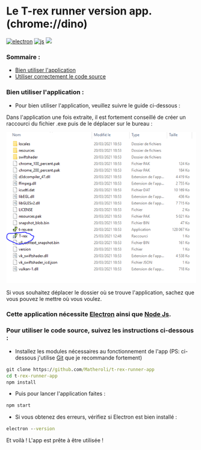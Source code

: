 # Le T-rex runner version app. (chrome://dino)
<p>
  <a href="https://electronjs.org"><img alt="electron" src="https://img.shields.io/badge/-Electron-47848F?style=flat-square&logo=electron&logoColor=black" /></a>
  <a href="https://developer.mozilla.org/docs/Web/JavaScript"><img alt="js" src="https://img.shields.io/badge/-JavaScript-FFEE00?style=flat-square&logo=javascript&logoColor=black" /></a>
  <a href="https://github.com/Matheroli/t-rex-runner-app/releases"><img src="https://img.shields.io/github/downloads/Matheroli/electron-apps/total?color=green&style=plastic"></a>
</p>

### Sommaire :
- <a href="#bien-utiliser-lapplication-">Bien utiliser l'application</a>
- <a href="#cette-application-n%C3%A9cessite-electron-ainsi-que-node-js">Utiliser correctement le code source</a>

  
### Bien utiliser l'application :

- Pour bien utiliser l'application, veuillez suivre le guide ci-dessous :

Dans l'application une fois extraite, il est fortement conseillé de créer un raccourci du fichier .exe puis de le déplacer sur le bureau :

<img src="img-readme/img-raccourci.PNG">

Si vous souhaitez déplacer le dossier où se trouve l'application, sachez que vous pouvez le mettre où vous voulez.

### Cette application nécessite <a href="https://electronjs.org">Electron</a> ainsi que <a href="https://nodejs.org/fr">Node Js</a>.

### Pour utiliser le code source, suivez les instructions ci-dessous :

 - Installez les modules nécessaires au fonctionnement de l'app (PS: ci-dessous j'utilise <a href="https://git-scm.com/">Git</a> que je recommande fortement)

```cmd
git clone https://github.com/Matheroli/t-rex-runner-app
cd t-rex-runner-app
npm install
```

- Puis pour lancer l'application faites :

```cmd
npm start
```

- Si vous obtenez des erreurs, vérifiez si Electron est bien installé :

```cmd
electron --version
```

Et voilà ! L'app est prête à être utilisée !

